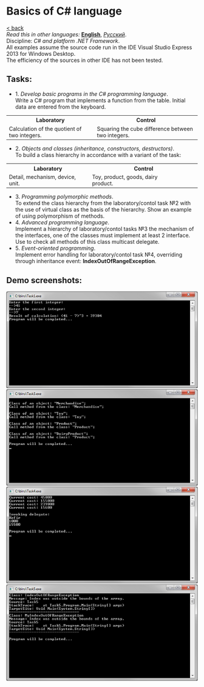 # Basics of C# language
[&lt; back](../)  
*Read this in other languages:* **[English](README.en.md)**, *[Русский](README.md)*.  
Discipline: *C# and platform .NET Framework*.  
All examples assume the source code run in the IDE Visual Studio Express 2013 for Windows Desktop.  
The efficiency of the sources in other IDE has not been tested.

## Tasks:
* 1. *Develop basic programs in the C# programming language*.  
Write a C# program that implements a function from the table. Initial data are entered from the keyboard. 
<table><tr><th>Laboratory</th><th>Control</th></tr><tr><td>Calculation of the quotient of two integers.</td><td>Squaring the cube difference between two integers.</td></tr></table>  

* 2. *Objects and classes (inheritance, constructors, destructors)*.  
To build a class hierarchy in accordance with a variant of the task:
<table><tr><th>Laboratory</th><th>Control</th></tr><tr><td>Detail, mechanism, device, unit.                </td><td>Toy, product, goods, dairy product.                           </td></tr></table>  

* 3. *Programming polymorphic methods*.  
To extend the class hierarchy from the laboratory/contol task №2 with the use of virtual class as the basis of the hierarchy. Show an example of using polymorphism of methods.
* 4. *Advanced programming language*.  
Implement a hierarchy of laboratory/contol tasks №3 the mechanism of the interfaces, one of the classes must implement at least 2 interface. Use to check all methods of this class multicast delegate.
* 5. *Event-oriented programming*.  
Implement error handling for laboratory/contol task №4, overriding through inheritance event: **IndexOutOfRangeException**.

## Demo screenshots:

![Task 1](screenshots/task1.png)
![Task 3](screenshots/task3.png)
![Task 4](screenshots/task4.png)
![Task 5](screenshots/task5.png)
